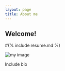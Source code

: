 ```yaml
---
layout: page 
title: About me
---
```


## Welcome!
#{% include resume.md %}

![my image](https://github.com/cristobal-escobar/website/blob/main/images/IMG_0051.heic)

Include bio
